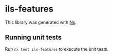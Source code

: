 # ils-features

This library was generated with [Nx](https://nx.dev).

## Running unit tests

Run `nx test ils-features` to execute the unit tests.
